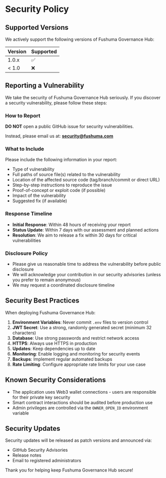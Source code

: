 # Security Policy

## Supported Versions

We actively support the following versions of Fushuma Governance Hub:

| Version | Supported          |
| ------- | ------------------ |
| 1.0.x   | :white_check_mark: |
| < 1.0   | :x:                |

## Reporting a Vulnerability

We take the security of Fushuma Governance Hub seriously. If you discover a security vulnerability, please follow these steps:

### How to Report

**DO NOT** open a public GitHub issue for security vulnerabilities.

Instead, please email us at: **security@fushuma.com**

### What to Include

Please include the following information in your report:

- Type of vulnerability
- Full paths of source file(s) related to the vulnerability
- Location of the affected source code (tag/branch/commit or direct URL)
- Step-by-step instructions to reproduce the issue
- Proof-of-concept or exploit code (if possible)
- Impact of the vulnerability
- Suggested fix (if available)

### Response Timeline

- **Initial Response**: Within 48 hours of receiving your report
- **Status Update**: Within 7 days with our assessment and planned actions
- **Resolution**: We aim to release a fix within 30 days for critical vulnerabilities

### Disclosure Policy

- Please give us reasonable time to address the vulnerability before public disclosure
- We will acknowledge your contribution in our security advisories (unless you prefer to remain anonymous)
- We may request a coordinated disclosure timeline

## Security Best Practices

When deploying Fushuma Governance Hub:

1. **Environment Variables**: Never commit `.env` files to version control
2. **JWT Secret**: Use a strong, randomly generated secret (minimum 32 characters)
3. **Database**: Use strong passwords and restrict network access
4. **HTTPS**: Always use HTTPS in production
5. **Updates**: Keep dependencies up to date
6. **Monitoring**: Enable logging and monitoring for security events
7. **Backups**: Implement regular automated backups
8. **Rate Limiting**: Configure appropriate rate limits for your use case

## Known Security Considerations

- The application uses Web3 wallet connections - users are responsible for their private key security
- Smart contract interactions should be audited before production use
- Admin privileges are controlled via the `OWNER_OPEN_ID` environment variable

## Security Updates

Security updates will be released as patch versions and announced via:

- GitHub Security Advisories
- Release notes
- Email to registered administrators

Thank you for helping keep Fushuma Governance Hub secure!

